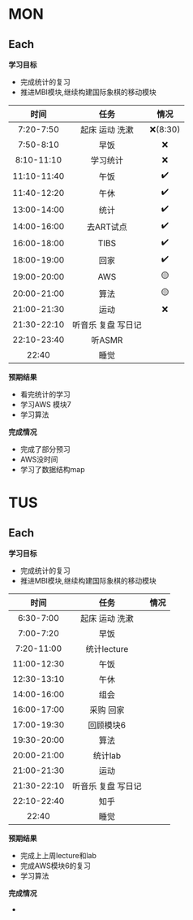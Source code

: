 # MON

## Each

**学习目标**

- 完成统计的复习
- 推进MBI模块,继续构建国际象棋的移动模块

|    时间     |        任务        |  情况   |
| :---------: | :----------------: | :-----: |
|  7:20-7:50  |   起床 运动 洗漱   | ❌(8:30) |
|  7:50-8:10  |        早饭        |    ❌    |
| 8:10-11:10  |      学习统计      |    ❌    |
| 11:10-11:40 |        午饭        |    ✔️    |
| 11:40-12:20 |        午休        |    ✔️    |
| 13:00-14:00 |        统计        |    ✔️    |
| 14:00-16:00 |     去ART试点      |    ✔️    |
| 16:00-18:00 |        TIBS        |    ✔️    |
| 18:00-19:00 |        回家        |    ✔️    |
| 19:00-20:00 |        AWS         |    🟡    |
| 20:00-21:00 |        算法        |    🟡    |
| 21:00-21:30 |        运动        |    ❌    |
| 21:30-22:10 | 听音乐 复盘 写日记 |         |
| 22:10-23:40 |       听ASMR       |         |
|    22:40    |        睡觉        |         |

**预期结果**

- 看完统计的学习
- 学习AWS 模块7
- 学习算法

**完成情况**

- 完成了部分预习
- AWS没时间
- 学习了数据结构map



# TUS

## Each

**学习目标**

- 完成统计的复习
- 推进MBI模块,继续构建国际象棋的移动模块

|    时间     |        任务        | 情况 |
| :---------: | :----------------: | :--: |
|  6:30-7:00  |   起床 运动 洗漱   |      |
|  7:00-7:20  |        早饭        |      |
| 7:20-11:00  |    统计lecture     |      |
| 11:00-12:30 |        午饭        |      |
| 12:30-13:10 |        午休        |      |
| 14:00-16:00 |        组会        |      |
| 16:00-17:00 |     采购 回家      |      |
| 17:00-19:30 |     回顾模块6      |      |
| 19:30-20:00 |        算法        |      |
| 20:00-21:00 |      统计lab       |      |
| 21:00-21:30 |        运动        |      |
| 21:30-22:10 | 听音乐 复盘 写日记 |      |
| 22:10-22:40 |        知乎        |      |
|    22:40    |        睡觉        |      |

**预期结果**

- 完成上上周lecture和lab
- 完成AWS模块6的复习
- 学习算法

**完成情况**

- 
